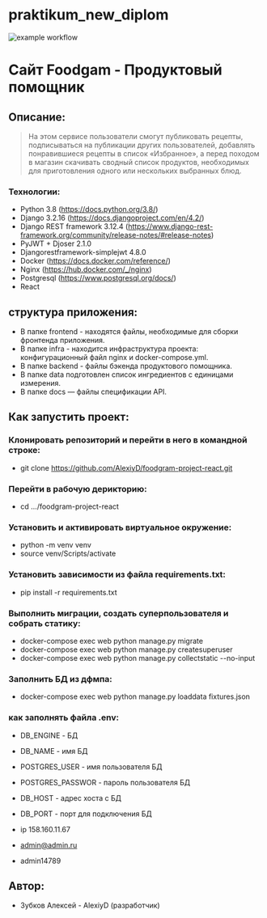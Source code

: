# praktikum_new_diplom
![example workflow](https://github.com/AlexiyD/foodgram-project-react/actions/workflows/foodgram_workflow.yml/badge.svg)
# Сайт Foodgam - Продуктовый помощник
## Описание:
>На этом сервисе пользователи смогут публиковать рецепты,
>подписываться на публикации других пользователей,
>добавлять понравившиеся рецепты в список «Избранное»,
>а перед походом в магазин скачивать сводный список продуктов,
>необходимых для приготовления одного или нескольких выбранных блюд.

### Технологии:
* Python 3.8 (https://docs.python.org/3.8/)
* Django 3.2.16 (https://docs.djangoproject.com/en/4.2/)
* Django REST framework 3.12.4 (https://www.django-rest-framework.org/community/release-notes/#release-notes)
* PyJWT + Djoser 2.1.0
* Djangorestframework-simplejwt 4.8.0 
* Docker (https://docs.docker.com/reference/)
* Nginx (https://hub.docker.com/_/nginx)
* Postgresql (https://www.postgresql.org/docs/)
* React

## структура приложения:
* В папке frontend - находятся файлы, необходимые для сборки фронтенда приложения.
* В папке infra - находится инфраструктура проекта: конфигурационный файл nginx и docker-compose.yml.
* В папке backend - файлы бэкенда продуктового помощника.
* В папке data подготовлен список ингредиентов с единицами измерения.
* В папке docs — файлы спецификации API.


## Как запустить проект:

### Клонировать репозиторий и перейти в него в командной строке:
* git clone 
https://github.com/AlexiyD/foodgram-project-react.git

### Перейти в рабочую дерикторию:
* cd .../foodgram-project-react

### Установить и активировать виртуальное окружение:
* python -m venv venv
* source venv/Scripts/activate

### Установить зависимости из файла requirements.txt:
* pip install -r requirements.txt

### Выполнить миграции, создать суперпользователя и собрать статику:
* docker-compose exec web python manage.py migrate
* docker-compose exec web python manage.py createsuperuser
* docker-compose exec web python manage.py collectstatic --no-input 

### Заполнить БД из дфмпа:
* docker-compose exec web python manage.py loaddata fixtures.json

### как заполнять файла .env:
* DB_ENGINE - БД 
* DB_NAME - имя БД
* POSTGRES_USER - имя пользователя БД
* POSTGRES_PASSWOR - пароль пользователя БД
* DB_HOST - адрес хоста с БД 
* DB_PORT - порт для подключения БД

* ip 158.160.11.67
* admin@admin.ru
* admin14789
## Автор:
* Зубков Алексей - AlexiyD (разработчик)